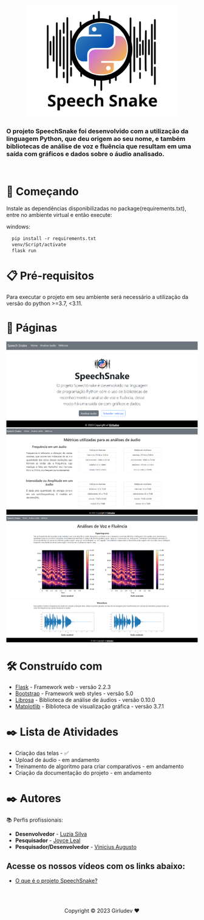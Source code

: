 <center>
<img src="docs/images/pages/speechsnake.png" width="400">
</center>

### O projeto SpeechSnake foi desenvolvido com a utilização da linguagem Python, que deu origem ao seu nome, e também bibliotecas de análise de voz e fluência que resultam em uma saída com gráficos e dados sobre o áudio analisado.

</br>

# 🚀 Começando

Instale as dependências disponibilizadas no package(requirements.txt), entre no ambiente virtual e então execute:

windows:

```
  pip install -r requirements.txt
  venv/Script/activate
  flask run
```

# 📋 Pré-requisitos

Para executar o projeto em seu ambiente será necessário a utilização da versão do python >=3.7, <3.11.

# 📃 Páginas

![Alt text](docs/images/pages/home.png)
![Alt text](docs/images/pages/metrics.png)
![Alt text](docs/images/pages/analytics_one.png)
![Alt text](docs/images/pages/analytics_two.png)

# 🛠️ Construído com

- [Flask](https://flask.palletsprojects.com/) - Framework web - versão 2.2.3
- [Bootstrap](https://getbootstrap.com/) - Framework web styles - versão 5.0
- [Librosa](https://librosa.org/doc/latest/index.html) - Biblioteca de análise de áudios - versão 0.10.0
- [Matplotlib](https://matplotlib.org/) - Biblioteca de visualização gráfica - versão 3.7.1

# ✒️ Lista de Atividades

- Criação das telas - ✅
- Upload de áudio - em andamento
- Treinamento de algoritmo para criar comparativos - em andamento
- Criação da documentação do projeto - em andamento

# ✒️ Autores

📚 Perfis profissionais:

- **Desenvolvedor** - [Luzia Silva](https://github.com/Luzia-Silva)
- **Pesquisador** - [Joyce Leal](https://www.linkedin.com/in/joyce-lebedasi/)
- **Pesquisador/Desenvolvedor** - [Vinicius Augusto](https://www.linkedin.com/in/vinissilva/)

## Acesse os nossos vídeos com os links abaixo: 

- [O que é o projeto SpeechSnake?](https://www.youtube.com/watch?v=ayURn4ZPUwU)


<br>
<br>
 <Center>
      <p>Copyright © 2023 Girludev ❤️</p>
    
 </Center>
